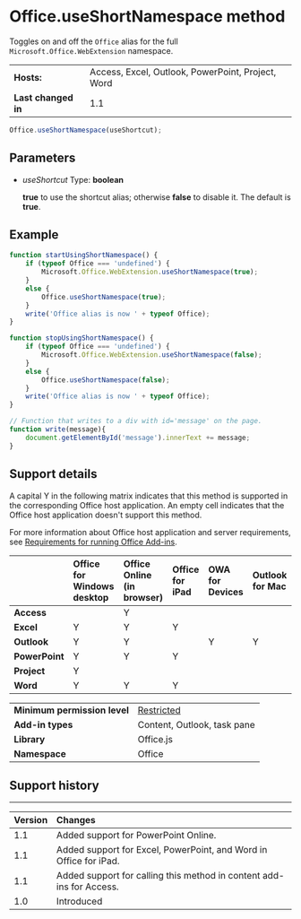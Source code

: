 
# Office.useShortNamespace method
Toggles on and off the  `Office` alias for the full `Microsoft.Office.WebExtension` namespace.

|||
|:-----|:-----|
|**Hosts:**|Access, Excel, Outlook, PowerPoint, Project, Word|
|**Last changed in**|1.1|

```js
Office.useShortNamespace(useShortcut);
```


## Parameters


-  _useShortcut_ Type:  **boolean**
    
     **true** to use the shortcut alias; otherwise **false** to disable it. The default is **true**.
    


## Example


```js
function startUsingShortNamespace() {
    if (typeof Office === 'undefined') {
        Microsoft.Office.WebExtension.useShortNamespace(true);
    }
    else {
        Office.useShortNamespace(true);
    }
    write('Office alias is now ' + typeof Office);
}

function stopUsingShortNamespace() {
    if (typeof Office === 'undefined') {
        Microsoft.Office.WebExtension.useShortNamespace(false);
    }
    else {
        Office.useShortNamespace(false);
    }
    write('Office alias is now ' + typeof Office);
}

// Function that writes to a div with id='message' on the page.
function write(message){
    document.getElementById('message').innerText += message; 
}
```


## Support details


A capital Y in the following matrix indicates that this method is supported in the corresponding Office host application. An empty cell indicates that the Office host application doesn't support this method.

For more information about Office host application and server requirements, see [Requirements for running Office Add-ins](http://msdn.microsoft.com/library/67340567-bb9a-498c-96d3-3f52f28c16bc%28Office.15%29.aspx).


||**Office for Windows desktop**|**Office Online (in browser)**|**Office for iPad**|**OWA for Devices**|**Outlook for Mac**|
|:-----|:-----|:-----|:-----|:-----|:-----|
|**Access**||Y||||
|**Excel**|Y|Y|Y|||
|**Outlook**|Y|Y||Y|Y|
|**PowerPoint**|Y|Y|Y|||
|**Project**|Y|||||
|**Word**|Y|Y|Y|||

|||
|:-----|:-----|
|**Minimum permission level**|[Restricted](http://msdn.microsoft.com/library/da2efadc-4ebf-45fe-be39-397ac1eb1dbd%28Office.15%29.aspx)|
|**Add-in types**|Content, Outlook, task pane|
|**Library**|Office.js|
|**Namespace**|Office|

## Support history



****


|**Version**|**Changes**|
|:-----|:-----|
|1.1|Added support for PowerPoint Online.|
|1.1|Added support for Excel, PowerPoint, and Word in Office for iPad.|
|1.1|Added support for calling this method in content add-ins for Access.|
|1.0|Introduced|
